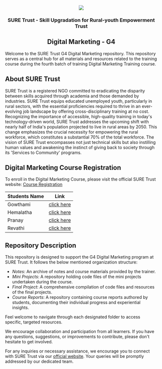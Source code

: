 <!-- PROJECT LOGO -->
<br />

<div align="center">
   <img src='https://user-images.githubusercontent.com/73131499/166115643-d3187f47-d38f-41b2-ae42-5ecbbc60de14.png' />


<h3 align="center">SURE Trust - Skill Upgradation for Rural-youth Empowerment Trust</h3>
  <h2>  Digital Marketing - G4 </h2>
</div>

Welcome to the SURE Trust G4 Digital Marketing repository. This repository serves as a central hub for all materials and resources related to the training course during the fourth batch of training Digital Marketing Training course.

## About SURE Trust

SURE Trust is a registered NGO committed to eradicating the disparity between skills acquired through academia and those demanded by industries. SURE Trust equips educated unemployed youth, particularly in rural sectors, with the essential proficiencies required to thrive in an ever-evolving job landscape by offering cross-disciplinary training at no cost. Recognizing the importance of accessible, high-quality training in today's technology-driven world, SURE Trust addresses the upcoming shift with nearly half of India's population projected to live in rural areas by 2050. This change emphasizes the crucial necessity for empowering the rural workforce, which constitutes a substantial 70% of the total workforce. The vision of SURE Trust encompasses not just technical skills but also instilling human values and awakening the instinct of giving back to society through its 'Services to Community' programs. 

## Digital Marketing Course Registration

To enroll in the Digital Marketing Course, please visit the official SURE Trust website: [Course Registration](https://suretrustforruralyouth.com/courses/54)


|Students Name|Link|
|-------------|----|
|Gowthami|[click here](https://github.com/sure-trust/G4_DM/blob/main/Course%20Reports/Gowthami.md)|
|Hemalatha|[click here](https://github.com/sure-trust/G4_DM/blob/main/Course%20Reports/Hemalatha.md)|
|Pranay|[click here](https://github.com/sure-trust/G4_DM/blob/main/Course%20Reports/Pranay.md)|
|Revathi|[click here](https://github.com/sure-trust/G4_DM/blob/main/Course%20Reports/Revathi.md)|

## Repository Description

This repository is designed to support the G4 Digital Marketing program at SURE Trust. It follows the below mentioned organization structure:

- *Notes*: An archive of  notes and course materials provided by the trainer.
- *Mini Projects*: A repository holding code files of the mini projects undertaken during the course.
- *Final Project*: A comprehensive compilation of code files and resources of the final projects.
- *Course Reports*: A repository containing course reports authored by students, documenting their individual progress and experiential insights.

Feel welcome to navigate through each designated folder to access specific, targeted resources. 

We encourage collaboration and participation from all learners. If you have any questions, suggestions, or improvements to contribute, please don't hesitate to get involved.

For any inquiries or necessary assistance, we encourage you to connect with SURE Trust via our [official website](https://suretrustforruralyouth.com/). Your queries will be promptly addressed by our dedicated team.
